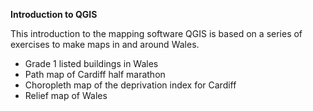 **Introduction to QGIS**

This introduction to the mapping software QGIS is based on a series of exercises to make maps in and around Wales.

- Grade 1 listed buildings in Wales
- Path map of Cardiff half marathon
- Choropleth map of the deprivation index for Cardiff
- Relief map of Wales
